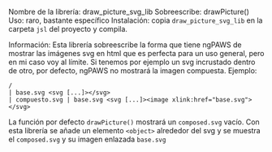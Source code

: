 Nombre de la librería: draw_picture_svg_lib
Sobreescribe: drawPicture()
Uso: raro, bastante específico
Instalación: copia `draw_picture_svg_lib` en la carpeta `jsl` del proyecto y compila.

Información: Esta librería sobreescribe la forma que tiene ngPAWS de mostrar las imágenes svg en html que es perfecta para un uso general, pero en mi caso voy al límite.
Si tenemos por ejemplo un svg incrustado dentro de otro, por defecto, ngPAWS no mostrará la imagen compuesta. Ejemplo:

```
/
| base.svg <svg [...]></svg>
| compuesto.svg | base.svg <svg [...]><image xlink:href="base.svg"></svg>
```
La función por defecto `drawPicture()` mostrará un `composed.svg` vacío.
Con esta librería se añade un elemento `<object>` alrededor del svg y se muestra el `composed.svg` y su imagen enlazada `base.svg`

